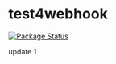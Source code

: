 # test4webhook

[![Package Status](http://ppt.alibaba-inc.com/api/badge.svg?r=https%3a%2f%2fgithub.com%2figotcha%2ftest4webhook.git)](http://47.100.48.3/opensource/detail/119)

update 1
